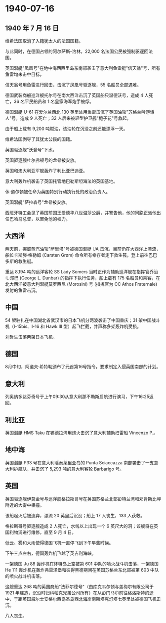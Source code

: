 # 1940-07-16

## 1940 年 7 月 16 日

维希法国取消了入籍犹太人的法国国籍。

与此同时，在德国占领的阿尔萨斯-洛林，22,000 名法国公民被强制驱逐回法国。

英国潜艇"凤凰号"在地中海西西里岛东南部袭击了意大利鱼雷艇"信天翁"号，所有鱼雷均未击中目标。

信天翁号用鱼雷进行回击，击沉了凤凰号驱逐舰，55 名船员全部遇难。

德国武装商船巡洋舰托尔号在南大西洋击沉了英国船只温德沃号，造成 4
人死亡，36 名平民船员和 1 名皇家海军炮手被俘。

德国潜艇 U-61 在爱尔兰西北 130
英里处用鱼雷击沉了英国油轮"苏格兰吟游诗人"号，造成 9 人死亡；32
人后来被轻型护卫舰"栀子花"号救起。

由于船上载有 9,200 吨燃油，该油轮在沉没之前还能漂浮一天。

维希法国剥夺了其犹太公民的国籍。

英国驱逐舰"沃登号"下水。

英国驱逐舰杜尔弗顿号的龙骨被安放。

英国和澳大利亚军舰轰炸了利比亚巴迪亚。

意大利轰炸机袭击了英国托管地巴勒斯坦海法的英国基地。

休·道尔顿被任命为英国特别行动执行处的政治负责人。

英国潜艇"萨拉森号"龙骨被安放。

西班牙特工会见了英国前国王爱德华八世温莎公爵，并警告他，他的同胞正派他出任巴哈马总督，以罢免他的权力。

## 大西洋

两天前，挪威蒸汽油轮"萨里塔"号被德国潜艇 UA
击沉，目前仍在大西洋上漂流，船长卡斯滕·格勒姆 (Carsten Grøm)
命令所有幸存者走下救生筏，登上前往巴巴多斯的救生艇。

重达 8,194 吨的远洋客轮 SS Lady Somers
当时正作为辅助巡洋舰在指挥官乔治·L·邓巴 (George L. Dunbar)
的指挥下执行任务，船上载有 175
名船员和乘客，在北大西洋被意大利潜艇莫罗西尼 (Morosini) 号 (指挥官为 CC
Athos Fraternale) 发射的鱼雷击沉。

## 中国

54 架驻扎在中国湖北省武汉市的日本飞机分两波袭击了中国重庆；31
架中国战斗机（I-15bis、I-16 和 Hawk III
型）起飞拦截，并声称多架轰炸机受损。

刘哲生击落两架日本飞机。

## 德国

8月中旬，阿道夫·希特勒颁布了元首第16号指令，要求制定入侵英国南部的计划。

## 意大利

列奥纳多达芬奇号于上午09:30从意大利那不勒斯启航进行演习，下午16:25返回。

## 利比亚

英国潜艇 HMS Taku 在锡德拉湾用炮火击沉了意大利辅助扫雷船 Vincenzo P.。

## 地中海

英国潜艇 P33 号在意大利潘泰莱里亚岛的 Punta Sciaccazza
南部袭击了一支意大利护航队，并击沉了 5,293 吨的意大利客轮 Barbarigo 号。

## 英国

英国驱逐舰伊莫金号与巡洋舰格拉斯哥号在英国苏格兰北部彭特兰湾和邓肯斯比岬附近的大雾中相撞。

该船起火后被遗弃，漂流 20 英里后沉没；船上 17 人丧生，133 人获救。

格拉斯哥号驱逐舰造成 2 人死亡，水线以上出现一个 6
英尺大的洞；该舰将在英国利物浦进行维修，直至 9 月 4 日。

低云、雾和大雨使得德国飞机一直停飞到下午早些时候。

下午三点左右，德国轰炸机飞越了英吉利海峡。

一架德国 Ju 88 轰炸机在怀特岛上空被第 601 中队的喷火战斗机击落，一架德国
He 111 轰炸机在轰炸弗雷泽堡和彼得黑德期间在英国苏格兰东北部被第 603
中队的喷火战斗机击落。

这艘重达 268 吨的英国商船"法菲尔德号"（由库克韦尔顿与盖梅尔有限公司于
1921
年建造，沉没时归科帕克兄弟公司所有）在从彭门马尔前往格洛斯特的途中，于距英国威尔士安格尔西岛圣岛西北海岸南斯塔克灯塔七英里处被德国飞机击沉。

八人丧生。

